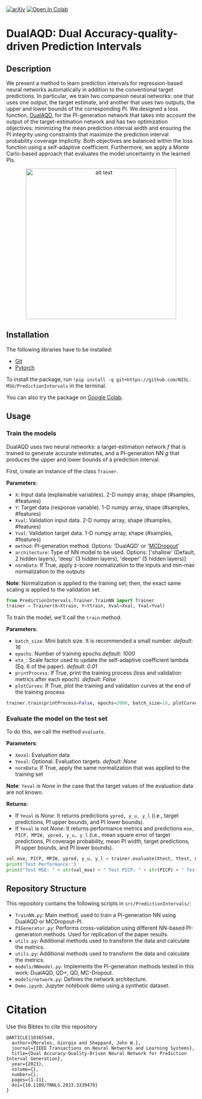 [![arXiv](https://img.shields.io/badge/arXiv-2212.06370-b31b1b.svg)](https://arxiv.org/abs/2212.06370)
[![Open In Colab](https://colab.research.google.com/assets/colab-badge.svg)](https://colab.research.google.com/github/NISL-MSU/PredictionIntervals/blob/master/DualAQD_PredictionIntervals.ipynb)

# DualAQD: Dual Accuracy-quality-driven Prediction Intervals

## Description

We present a method to learn prediction intervals for regression-based neural networks automatically in addition to the conventional target predictions.
In particular, we train two companion neural networks: one that uses one output, the target estimate, and another that uses two outputs, the upper and lower bounds of the corresponding PI.
We designed a loss function, [DualAQD](https://arxiv.org/abs/2212.06370), for the PI-generation network that takes into account the output of the target-estimation network and has two optimization objectives: minimizing the mean prediction interval width and ensuring the PI integrity using constraints that maximize the prediction interval probability coverage implicitly.
Both objectives are balanced within the loss function using a self-adaptive coefficient.
Furthermore, we apply a Monte Carlo-based approach that evaluates the model uncertainty in the learned PIs.

<p align="center">
  <img src="https://raw.githubusercontent.com/GiorgioMorales/PredictionIntervals/master/images/introduction.jpg" alt="alt text" width="400">
</p>

## Installation

The following libraries have to be installed:
* [Git](https://git-scm.com/download/) 
* [Pytorch](https://pytorch.org/)

To install the package, run `!pip install -q git+https://github.com/NISL-MSU/PredictionIntervals` in the terminal. 

You can also try the package on [Google Colab](https://colab.research.google.com/github/NISL-MSU/PredictionIntervals/blob/master/DualAQD_PredictionIntervals.ipynb).

## Usage

### Train the models

DualAQD uses two neural networks: a target-estimation network $f$ that is trained to generate accurate estimates, and a PI-generation NN $g$ that produces the upper and lower bounds of a prediction interval.

First, create an instance of the class `Trainer`.

**Parameters**:

*   `X`: Input data (explainable variables). 2-D numpy array, shape (#samples, #features)
*   `Y`: Target data (response variable). 1-D numpy array, shape (#samples, #features)
*   `Xval`: Validation input data. 2-D numpy array, shape (#samples, #features)
*   `Yval`: Validation target data. 1-D numpy array, shape (#samples, #features)
*   `method`: PI-generation method. Options: 'DualAQD' or '[MCDropout](https://arxiv.org/pdf/1709.01907.pdf)'
*  `architecture`: Type of NN model to be used. Options: ['shallow' (Default, 2 hidden layers), 'deep' (3 hidden layers), 'deeper' (5 hidden layers)]  
* `normData`: If True, apply z-score normalization to the inputs and min-max normalization to the outputs

**Note**: Normalization is applied to the training set; then, the exact same scaling is applied to the validation set.

```python
from PredictionIntervals.Trainer.TrainNN import Trainer
trainer = Trainer(X=Xtrain, Y=Ytrain, Xval=Xval, Yval=Yval)
```

To train the model, we'll call the `train` method.

**Parameters**:

*   `batch_size`: Mini batch size. It is recommended a small number. *default: 16*
*   `epochs`: Number of training epochs *default: 1000*
*   `eta_`: Scale factor used to update the self-adaptive coefficient lambda (Eq. 6 of the paper). *default: 0.01*
*   `printProcess`: If True, print the training process (loss and validation metrics after each epoch). *default: False*
*   `plotCurves`: If True, plot the training and validation curves at the end of the training process

```python
trainer.train(printProcess=False, epochs=2000, batch_size=16, plotCurves=True)
```

### Evaluate the model on the test set

To do this, we call the method `evaluate`.

**Parameters**:

*   `Xeval`: Evaluation data
*   `Yeval`: Optional. Evaluation targets. *default: None*
*   `normData`: If True, apply the same normalization that was applied to the training set

**Note**: `Yeval` is *None* in the case that the target values of the evaluation data are not known.

**Returns**:
*   If `Yeval` is *None*: It returns predictions `ypred, y_u, y_l` (i.e., target predictions, PI upper bounds, and PI lower bounds).
*   If `Yeval` is not *None*: It returns performance metrics and predictions `mse, PICP, MPIW, ypred, y_u, y_l` (i.e., mean square error of target predictions, PI coverage probability, mean PI width, target predictions, PI upper bounds, and PI lower bounds).

```python
val_mse, PICP, MPIW, ypred, y_u, y_l = trainer.evaluate(Xtest, Ytest, normData=True)
print('Test Performance:')
print("Test MSE: " + str(val_mse) + " Test PICP: " + str(PICP) + " Test MPIW: " + str(MPIW))
```

## Repository Structure

This repository contains the following scripts in `src/PredictionIntervals/`:

* `TrainNN.py`: Main method, used to train a PI-generation NN using DualAQD or MCDropout-PI.
* `PIGenerator.py`: Performs cross-validation using different NN-based PI-generation methods. Used for replication of the paper results.        
* `utils.py`: Additional methods used to transform the data and calculate the metrics.
* `utils.py`: Additional methods used to transform the data and calculate the metrics. 
* `models/NNmodel.py`: Implements the PI-generation methods tested in this work: DualAQD, QD+, QD, MC-Dropout.
* `models/network.py`: Defines the network architecture.
* `Demo.ipynb`: Jupyter notebook demo using a synthetic dataset.

# Citation
Use this Bibtex to cite this repository

```
@ARTICLE{10365540,
  author={Morales, Giorgio and Sheppard, John W.},
  journal={IEEE Transactions on Neural Networks and Learning Systems}, 
  title={Dual Accuracy-Quality-Driven Neural Network for Prediction Interval Generation}, 
  year={2023},
  volume={},
  number={},
  pages={1-11},
  doi={10.1109/TNNLS.2023.3339470}
}
```
